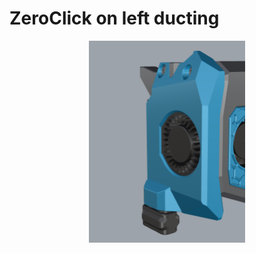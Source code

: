 # ZeroClick on left ducting
<p align="center"><img width="250" src="assets/ZeroClick_left_duct.png"></p>
